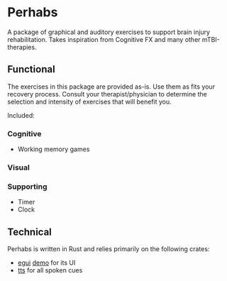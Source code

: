 # Perhabs
A package of graphical and auditory exercises to support brain injury rehabilitation. Takes inspiration from Cognitive FX and many other mTBI-therapies.

## Functional
The exercises in this package are provided as-is. Use them as fits your recovery process. Consult your therapist/physician to determine the selection and intensity of exercises that will benefit you.

Included:

### Cognitive
- Working memory games

### Visual

### Supporting
- Timer
- Clock

## Technical
Perhabs is written in Rust and relies primarily on the following crates:
- [egui](https://crates.io/crates/egui) [demo](https://egui.rs) for its UI
- [tts](https://crates.io/crates/tts) for all spoken cues
